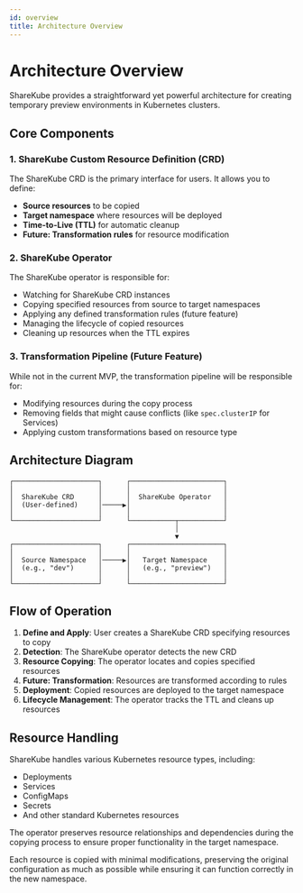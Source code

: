 ```yaml
---
id: overview
title: Architecture Overview
---
```


# Architecture Overview

ShareKube provides a straightforward yet powerful architecture for creating temporary preview environments in Kubernetes clusters.

## Core Components

### 1. ShareKube Custom Resource Definition (CRD)

The ShareKube CRD is the primary interface for users. It allows you to define:

- **Source resources** to be copied
- **Target namespace** where resources will be deployed
- **Time-to-Live (TTL)** for automatic cleanup
- **Future: Transformation rules** for resource modification

### 2. ShareKube Operator

The ShareKube operator is responsible for:

- Watching for ShareKube CRD instances
- Copying specified resources from source to target namespaces
- Applying any defined transformation rules (future feature)
- Managing the lifecycle of copied resources
- Cleaning up resources when the TTL expires

### 3. Transformation Pipeline (Future Feature)

While not in the current MVP, the transformation pipeline will be responsible for:

- Modifying resources during the copy process
- Removing fields that might cause conflicts (like `spec.clusterIP` for Services)
- Applying custom transformations based on resource type

## Architecture Diagram

```
┌─────────────────────┐      ┌───────────────────────┐
│                     │      │                       │
│  ShareKube CRD      │      │  ShareKube Operator   │
│  (User-defined)     │─────▶│                       │
│                     │      │                       │
└─────────────────────┘      └───────────┬───────────┘
                                         │
                                         ▼
┌─────────────────────┐      ┌───────────────────────┐
│                     │      │                       │
│  Source Namespace   │─────▶│   Target Namespace    │
│  (e.g., "dev")      │      │   (e.g., "preview")   │
│                     │      │                       │
└─────────────────────┘      └───────────────────────┘
```

## Flow of Operation

1. **Define and Apply**: User creates a ShareKube CRD specifying resources to copy
2. **Detection**: The ShareKube operator detects the new CRD
3. **Resource Copying**: The operator locates and copies specified resources
4. **Future: Transformation**: Resources are transformed according to rules
5. **Deployment**: Copied resources are deployed to the target namespace
6. **Lifecycle Management**: The operator tracks the TTL and cleans up resources

## Resource Handling

ShareKube handles various Kubernetes resource types, including:

- Deployments
- Services
- ConfigMaps
- Secrets
- And other standard Kubernetes resources

The operator preserves resource relationships and dependencies during the copying process to ensure proper functionality in the target namespace.

Each resource is copied with minimal modifications, preserving the original configuration as much as possible while ensuring it can function correctly in the new namespace. 